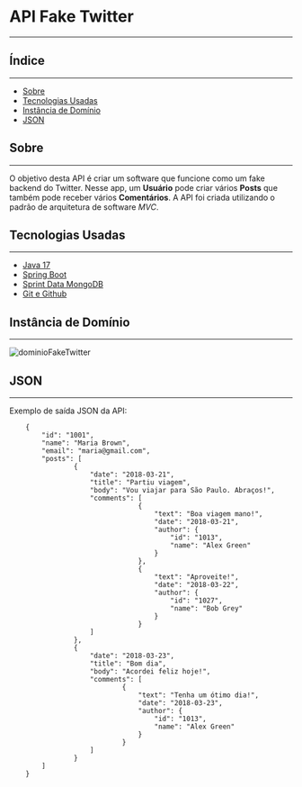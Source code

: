 # API Fake Twitter

---

## Índice

---

- [Sobre](#sobre)
- [Tecnologias Usadas](#tecnologias-usadas)
- [Instância de Domínio](#instância-de-domínio)
- [JSON](#json)

## Sobre

---

O objetivo desta API é criar um software que funcione como um fake
backend do Twitter. Nesse app, um **Usuário** pode criar vários **Posts**
que também pode receber vários **Comentários**. A API foi criada utilizando
o padrão de arquitetura de software *MVC*.

## Tecnologias Usadas

---

- [Java 17](https://docs.oracle.com/en/java/javase/17/)
- [Spring Boot](https://spring.io/projects/spring-boot)
- [Sprint Data MongoDB](https://spring.io/projects/spring-data-mongodb)
- [Git e Github](https://git-scm.com/doc)

## Instância de Domínio

---

![dominioFakeTwitter](https://github.com/victorgabdev/api-spring-boot-mongodb/assets/75862737/0314bd25-39aa-4373-89dc-330fe270a00f)

## JSON

---

Exemplo de saída JSON da API:

```
    {
        "id": "1001",
        "name": "Maria Brown",
        "email": "maria@gmail.com",
        "posts": [
                {
                    "date": "2018-03-21",
                    "title": "Partiu viagem",
                    "body": "Vou viajar para São Paulo. Abraços!",
                    "comments": [
                                {      
                                    "text": "Boa viagem mano!",
                                    "date": "2018-03-21",
                                    "author": {
                                        "id": "1013",
                                        "name": "Alex Green"
                                    }
                                },
                                {
                                    "text": "Aproveite!",
                                    "date": "2018-03-22",
                                    "author": {
                                        "id": "1027",
                                        "name": "Bob Grey"
                                    }
                                }
                    ]
                },
                {
                    "date": "2018-03-23",
                    "title": "Bom dia",
                    "body": "Acordei feliz hoje!",
                    "comments": [
                            {
                                "text": "Tenha um ótimo dia!",
                                "date": "2018-03-23",
                                "author": {
                                    "id": "1013",
                                    "name": "Alex Green"
                                }
                            }
                    ]
                }
        ]
    }
```